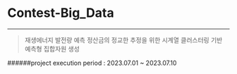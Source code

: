 # Contest-Big_Data
---
> 재생에너지 발전량 예측 정산금의 정교한 추정을 위한 시계열 클러스터링 기반 예측형 집합자원 생성

######project execution period : 2023.07.01 ~ 2023.07.10

